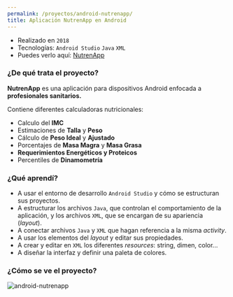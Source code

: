 ```yaml
---
permalink: /proyectos/android-nutrenapp/
title: Aplicación NutrenApp en Android
---
```


* Realizado en `2018`
* Tecnologías: `Android Studio` `Java` `XML`
* Puedes verlo aquí: [NutrenApp](https://play.google.com/store/apps/details?id=puermacorp.nutrenapp)

### ¿De qué trata el proyecto?

**NutrenApp** es una aplicación para dispositivos Android enfocada a **profesionales sanitarios.**

Contiene diferentes calculadoras nutricionales:

- Calculo del **IMC**
- Estimaciones de **Talla** y **Peso**
- Cálculo de **Peso Ideal** y **Ajustado**
- Porcentajes de **Masa Magra** y **Masa Grasa**
- **Requerimientos Energéticos y Proteicos**
- Percentiles de **Dinamometría**

### ¿Qué aprendí?

- A usar el entorno de desarrollo `Android Studio` y cómo se estructuran sus proyectos.
- A estructurar los archivos `Java`, que controlan el comportamiento de la aplicación, y los archivos `XML`, que se encargan de su apariencia (*layout*).
- A conectar archivos `Java` y `XML` que hagan referencia a la misma *activity*.
- A usar los elementos del *layout* y editar sus propiedades.
- A crear y editar en `XML` los diferentes *resources*: string, dimen, color...
- A diseñar la interfaz y definir una paleta de colores.

### ¿Cómo se ve el proyecto?

![android-nutrenapp](android-nutrenapp.png)
